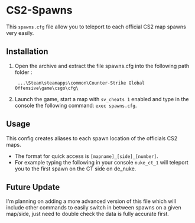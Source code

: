 # CS2-Spawns
This `spawns.cfg` file allow you to teleport to each official CS2 map spawns very easily.

## Installation
1. Open the archive and extract the file spawns.cfg into the following path folder :

        ...\Steam\steamapps\common\Counter-Strike Global Offensive\game\csgo\cfg\
   
2. Launch the game, start a map with `sv_cheats 1` enabled and type in the console the following command: `exec spawns.cfg`.

## Usage
This config creates aliases to each spawn location of the officials CS2 maps.
- The format for quick access is `[mapname]_[side]_[number]`.
- For example typing the following in your console `nuke_ct_1` will teleport you to the first spawn on the CT side on de_nuke.

## Future Update
I'm planning on adding a more advanced version of this file which will include other commands to easily switch in between spawns on a given map/side, just need to double check the data is fully accurate first.
